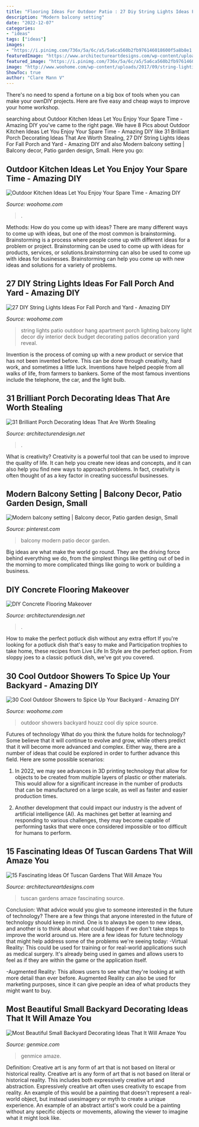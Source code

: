 ```yaml
---
title: "Flooring Ideas For Outdoor Patio : 27 Diy String Lights Ideas For Fall Porch And Yard"
description: "Modern balcony setting"
date: "2022-12-07"
categories:
- "ideas"
tags: ["ideas"]
images:
- "https://i.pinimg.com/736x/5a/6c/a5/5a6ca560b2fb976146018600f5a8b8e1.jpg"
featuredImage: "https://www.architectureartdesigns.com/wp-content/uploads/2016/11/4-32.jpg"
featured_image: "https://i.pinimg.com/736x/5a/6c/a5/5a6ca560b2fb976146018600f5a8b8e1.jpg"
image: "http://www.woohome.com/wp-content/uploads/2017/09/string-lighting-ideas-for-Fall-yard-and-garden-21.jpg"
ShowToc: true
author: "Clare Mann V"
---
```



There's no need to spend a fortune on a big box of tools when you can make your ownDIY projects. Here are five easy and cheap ways to improve your home workshop.

	

		
searching about Outdoor Kitchen Ideas Let You Enjoy Your Spare Time - Amazing DIY you've came to the right page. We have 8 Pics about Outdoor Kitchen Ideas Let You Enjoy Your Spare Time - Amazing DIY like 31 Brilliant Porch Decorating Ideas That Are Worth Stealing, 27 DIY String Lights Ideas For Fall Porch and Yard - Amazing DIY and also Modern balcony setting | Balcony decor, Patio garden design, Small. Here you go:
		
    
## Outdoor Kitchen Ideas Let You Enjoy Your Spare Time - Amazing DIY

<img loading=lazy src="https://www.woohome.com/wp-content/uploads/2014/02/outdoor-kitchen-4.jpg" onerror="this.onerror=null;this.src='https://tse1.mm.bing.net/th?id=OIP.jcxSXCNgDdbCiHqAuxVTmAHaKe&amp;pid=15.1';" alt="Outdoor Kitchen Ideas Let You Enjoy Your Spare Time - Amazing DIY">

_Source: woohome.com_

>. 

	

Methods: How do you come up with ideas?
There are many different ways to come up with ideas, but one of the most common is brainstorming. Brainstorming is a process where people come up with different ideas for a problem or project. Brainstorming can be used to come up with ideas for products, services, or solutions.brainstorming can also be used to come up with ideas for businesses. Brainstorming can help you come up with new ideas and solutions for a variety of problems.

    
## 27 DIY String Lights Ideas For Fall Porch And Yard - Amazing DIY

<img loading=lazy src="http://www.woohome.com/wp-content/uploads/2017/09/string-lighting-ideas-for-Fall-yard-and-garden-21.jpg" onerror="this.onerror=null;this.src='https://tse4.mm.bing.net/th?id=OIP.I2M-b3k_CrK_ndnfkp5cKwHaJ4&amp;pid=15.1';" alt="27 DIY String Lights Ideas For Fall Porch and Yard - Amazing DIY">

_Source: woohome.com_

>string lights patio outdoor hang apartment porch lighting balcony light decor diy interior deck budget decorating patios decoration yard reveal. 

	

Invention is the process of coming up with a new product or service that has not been invented before. This can be done through creativity, hard work, and sometimes a little luck. Inventions have helped people from all walks of life, from farmers to bankers. Some of the most famous inventions include the telephone, the car, and the light bulb.

    
## 31 Brilliant Porch Decorating Ideas That Are Worth Stealing

<img loading=lazy src="https://cdn.architecturendesign.net/wp-content/uploads/2015/07/AD-Small-Porch-Ideas-26.jpg" onerror="this.onerror=null;this.src='https://tse1.mm.bing.net/th?id=OIP.gQcHXMzFM1Es1dThN5g-VgHaJ4&amp;pid=15.1';" alt="31 Brilliant Porch Decorating Ideas That Are Worth Stealing">

_Source: architecturendesign.net_

>. 

	

What is creativity?
Creativity is a powerful tool that can be used to improve the quality of life. It can help you create new ideas and concepts, and it can also help you find new ways to approach problems. In fact, creativity is often thought of as a key factor in creating successful businesses.

    
## Modern Balcony Setting | Balcony Decor, Patio Garden Design, Small

<img loading=lazy src="https://i.pinimg.com/736x/5a/6c/a5/5a6ca560b2fb976146018600f5a8b8e1.jpg" onerror="this.onerror=null;this.src='https://tse1.mm.bing.net/th?id=OIP.vINH_3gYa9F85UDHzTXZzQHaLH&amp;pid=15.1';" alt="Modern balcony setting | Balcony decor, Patio garden design, Small">

_Source: pinterest.com_

>balcony modern patio decor garden. 

	

Big ideas are what make the world go round. They are the driving force behind everything we do, from the simplest things like getting out of bed in the morning to more complicated things like going to work or building a business.

    
## DIY Concrete Flooring Makeover

<img loading=lazy src="https://cdn.architecturendesign.net/wp-content/uploads/2016/01/AD-DIY-Concrete-Flooring-Makeover-02.jpg" onerror="this.onerror=null;this.src='https://tse2.mm.bing.net/th?id=OIP.OWKPPqNWVD0c2833HrX3fgHaJ3&amp;pid=15.1';" alt="DIY Concrete Flooring Makeover">

_Source: architecturendesign.net_

>. 

	

How to make the perfect potluck dish without any extra effort
If you're looking for a potluck dish that's easy to make and Participation trophies to take home, these recipes from Live Life In Style are the perfect option. From sloppy joes to a classic potluck dish, we've got you covered.

    
## 30 Cool Outdoor Showers To Spice Up Your Backyard - Amazing DIY

<img loading=lazy src="http://st.houzz.com/simgs/6f411ad90f7df681_4-2712/rustic-exterior.jpg" onerror="this.onerror=null;this.src='https://tse2.mm.bing.net/th?id=OIP.Q6VaQ_nc78sAIdRgFoOziAHaK0&amp;pid=15.1';" alt="30 Cool Outdoor Showers to Spice Up Your Backyard - Amazing DIY">

_Source: woohome.com_

>outdoor showers backyard houzz cool diy spice source. 

	

Futures of technology
What do you think the future holds for technology? Some believe that it will continue to evolve and grow, while others predict that it will become more advanced and complex. Either way, there are a number of ideas that could be explored in order to further advance this field. Here are some possible scenarios:
1) In 2022, we may see advances in 3D printing technology that allow for objects to be created from multiple layers of plastic or other materials. This would allow for a significant increase in the number of products that can be manufactured on a large scale, as well as faster and easier production times.

2) Another development that could impact our industry is the advent of artificial intelligence (AI). As machines get better at learning and responding to various challenges, they may become capable of performing tasks that were once considered impossible or too difficult for humans to perform.

    
## 15 Fascinating Ideas Of Tuscan Gardens That Will Amaze You

<img loading=lazy src="https://www.architectureartdesigns.com/wp-content/uploads/2016/11/4-32.jpg" onerror="this.onerror=null;this.src='https://tse1.mm.bing.net/th?id=OIP.7IMSMEshI2geLgMEGoWIRgHaJ4&amp;pid=15.1';" alt="15 Fascinating Ideas Of Tuscan Gardens That Will Amaze You">

_Source: architectureartdesigns.com_

>tuscan gardens amaze fascinating source. 

	

Conclusion: What advice would you give to someone interested in the future of technology?
There are a few things that anyone interested in the future of technology should keep in mind. One is to always be open to new ideas, and another is to think about what could happen if we don't take steps to improve the world around us. Here are a few ideas for future technology that might help address some of the problems we're seeing today: 
-Virtual Reality: This could be used for training or for real-world applications such as medical surgery. It's already being used in games and allows users to feel as if they are within the game or the application itself. 

-Augmented Reality: This allows users to see what they're looking at with more detail than ever before. Augmented Reality can also be used for marketing purposes, since it can give people an idea of what products they might want to buy.

    
## Most Beautiful Small Backyard Decorating Ideas That It Will Amaze You

<img loading=lazy src="https://genmice.com/design-ideas/Most-Beautiful-Small-Backyard-Decorating-Ideas-That-It-Will-/63.jpeg" onerror="this.onerror=null;this.src='https://tse3.mm.bing.net/th?id=OIP.frwolDTVJoPlXYtpcPByiQHaLH&amp;pid=15.1';" alt="Most Beautiful Small Backyard Decorating Ideas That It Will Amaze You">

_Source: genmice.com_

>genmice amaze. 

	

Definition: Creative art is any form of art that is not based on literal or historical reality.
Creative art is any form of art that is not based on literal or historical reality. This includes both expressively creative art and abstraction. Expressively creative art often uses creativity to escape from reality. An example of this would be a painting that doesn't represent a real-world object, but instead usesimagery or myth to create a unique experience. An example of an abstract artist's work could be a painting without any specific objects or movements, allowing the viewer to imagine what it might look like.


